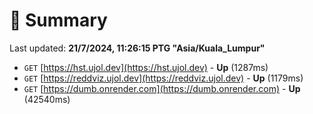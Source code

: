 # 📖 Summary
Last updated: **21/7/2024, 11:26:15 PTG "Asia/Kuala_Lumpur"**

- `GET` [https://hst.ujol.dev](https://hst.ujol.dev) - **Up** (1287ms)
- `GET` [https://reddviz.ujol.dev](https://reddviz.ujol.dev) - **Up** (1179ms)
- `GET` [https://dumb.onrender.com](https://dumb.onrender.com) - **Up** (42540ms)
